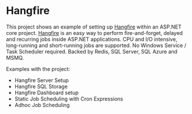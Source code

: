 # Hangfire

This project shows an example of setting up [Hangfire](https://github.com/HangfireIO/Hangfire) within an ASP.NET core project. [Hangfire](https://www.hangfire.io/) is an  easy way to perform fire-and-forget, delayed and recurring jobs inside ASP.NET applications. CPU and I/O intensive, long-running and short-running jobs are supported. No Windows Service / Task Scheduler required. Backed by Redis, SQL Server, SQL Azure and MSMQ.

Examples with the project:

* Hangfire Server Setup
* Hangfire SQL Storage
* Hangfire Dashboard setup
* Static Job Scheduling with Cron Expressions
* Adhoc Job Scheduling
